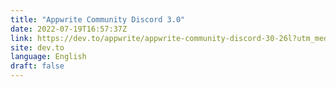 ```yaml
---
title: "Appwrite Community Discord 3.0"
date: 2022-07-19T16:57:37Z
link: https://dev.to/appwrite/appwrite-community-discord-30-26l?utm_medium=RSS&utm_source=news.12bit.vn
site: dev.to
language: English
draft: false
---
```

